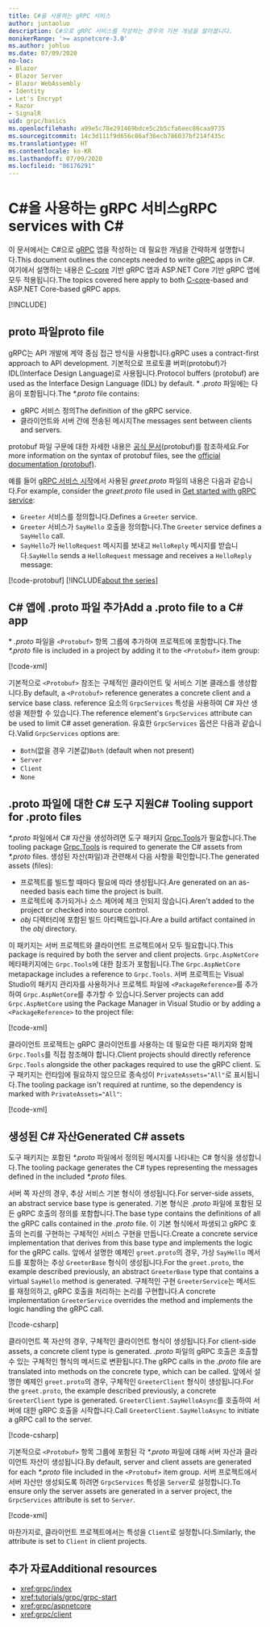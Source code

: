 ```yaml
---
title: C#을 사용하는 gRPC 서비스
author: juntaoluo
description: C#으로 gRPC 서비스를 작성하는 경우의 기본 개념을 알아봅니다.
monikerRange: '>= aspnetcore-3.0'
ms.author: johluo
ms.date: 07/09/2020
no-loc:
- Blazor
- Blazor Server
- Blazor WebAssembly
- Identity
- Let's Encrypt
- Razor
- SignalR
uid: grpc/basics
ms.openlocfilehash: a99e5c78e291469bdce5c2b5cfa6eec86caa9735
ms.sourcegitcommit: 14c3d111f9d656c86af36ecb786037bf214f435c
ms.translationtype: HT
ms.contentlocale: ko-KR
ms.lasthandoff: 07/09/2020
ms.locfileid: "86176291"
---
```

# <a name="grpc-services-with-c"></a><span data-ttu-id="8048f-103">C\#을 사용하는 gRPC 서비스</span><span class="sxs-lookup"><span data-stu-id="8048f-103">gRPC services with C\#</span></span>

<span data-ttu-id="8048f-104">이 문서에서는 C#으로 [gRPC](https://grpc.io/docs/guides/) 앱을 작성하는 데 필요한 개념을 간략하게 설명합니다.</span><span class="sxs-lookup"><span data-stu-id="8048f-104">This document outlines the concepts needed to write [gRPC](https://grpc.io/docs/guides/) apps in C#.</span></span> <span data-ttu-id="8048f-105">여기에서 설명하는 내용은 [C-core](https://grpc.io/blog/grpc-stacks) 기반 gRPC 앱과 ASP.NET Core 기반 gRPC 앱에 모두 적용됩니다.</span><span class="sxs-lookup"><span data-stu-id="8048f-105">The topics covered here apply to both [C-core](https://grpc.io/blog/grpc-stacks)-based and ASP.NET Core-based gRPC apps.</span></span>

[!INCLUDE[](~/includes/gRPCazure.md)]

## <a name="proto-file"></a><span data-ttu-id="8048f-106">proto 파일</span><span class="sxs-lookup"><span data-stu-id="8048f-106">proto file</span></span>

<span data-ttu-id="8048f-107">gRPC는 API 개발에 계약 중심 접근 방식을 사용합니다.</span><span class="sxs-lookup"><span data-stu-id="8048f-107">gRPC uses a contract-first approach to API development.</span></span> <span data-ttu-id="8048f-108">기본적으로 프로토콜 버퍼(protobuf)가 IDL(Interface Design Language)로 사용됩니다.</span><span class="sxs-lookup"><span data-stu-id="8048f-108">Protocol buffers (protobuf) are used as the Interface Design Language (IDL) by default.</span></span> <span data-ttu-id="8048f-109">\* *.proto* 파일에는 다음이 포함됩니다.</span><span class="sxs-lookup"><span data-stu-id="8048f-109">The *\*.proto* file contains:</span></span>

* <span data-ttu-id="8048f-110">gRPC 서비스 정의</span><span class="sxs-lookup"><span data-stu-id="8048f-110">The definition of the gRPC service.</span></span>
* <span data-ttu-id="8048f-111">클라이언트와 서버 간에 전송된 메시지</span><span class="sxs-lookup"><span data-stu-id="8048f-111">The messages sent between clients and servers.</span></span>

<span data-ttu-id="8048f-112">protobuf 파일 구문에 대한 자세한 내용은 [공식 문서](https://developers.google.com/protocol-buffers/docs/proto3)(protobuf)를 참조하세요.</span><span class="sxs-lookup"><span data-stu-id="8048f-112">For more information on the syntax of protobuf files, see the [official documentation (protobuf)](https://developers.google.com/protocol-buffers/docs/proto3).</span></span>

<span data-ttu-id="8048f-113">예를 들어 [gRPC 서비스 시작](xref:tutorials/grpc/grpc-start)에서 사용된 *greet.proto* 파일의 내용은 다음과 같습니다.</span><span class="sxs-lookup"><span data-stu-id="8048f-113">For example, consider the *greet.proto* file used in [Get started with gRPC service](xref:tutorials/grpc/grpc-start):</span></span>

* <span data-ttu-id="8048f-114">`Greeter` 서비스를 정의합니다.</span><span class="sxs-lookup"><span data-stu-id="8048f-114">Defines a `Greeter` service.</span></span>
* <span data-ttu-id="8048f-115">`Greeter` 서비스가 `SayHello` 호출을 정의합니다.</span><span class="sxs-lookup"><span data-stu-id="8048f-115">The `Greeter` service defines a `SayHello` call.</span></span>
* <span data-ttu-id="8048f-116">`SayHello`가 `HelloRequest` 메시지를 보내고 `HelloReply` 메시지를 받습니다.</span><span class="sxs-lookup"><span data-stu-id="8048f-116">`SayHello` sends a `HelloRequest` message and receives a `HelloReply` message:</span></span>

[!code-protobuf[](~/tutorials/grpc/grpc-start/sample/GrpcGreeter/Protos/greet.proto)]
[!INCLUDE[about the series](~/includes/code-comments-loc.md)]

## <a name="add-a-proto-file-to-a-c-app"></a><span data-ttu-id="8048f-117">C\# 앱에 .proto 파일 추가</span><span class="sxs-lookup"><span data-stu-id="8048f-117">Add a .proto file to a C\# app</span></span>

<span data-ttu-id="8048f-118">\* *.proto* 파일을 `<Protobuf>` 항목 그룹에 추가하여 프로젝트에 포함합니다.</span><span class="sxs-lookup"><span data-stu-id="8048f-118">The *\*.proto* file is included in a project by adding it to the `<Protobuf>` item group:</span></span>

[!code-xml[](~/tutorials/grpc/grpc-start/sample/GrpcGreeter/GrpcGreeter.csproj?highlight=2&range=7-9)]

<span data-ttu-id="8048f-119">기본적으로 `<Protobuf>` 참조는 구체적인 클라이언트 및 서비스 기본 클래스를 생성합니다.</span><span class="sxs-lookup"><span data-stu-id="8048f-119">By default, a `<Protobuf>` reference generates a concrete client and a service base class.</span></span> <span data-ttu-id="8048f-120">reference 요소의 `GrpcServices` 특성을 사용하여 C# 자산 생성을 제한할 수 있습니다.</span><span class="sxs-lookup"><span data-stu-id="8048f-120">The reference element's `GrpcServices` attribute can be used to limit C# asset generation.</span></span> <span data-ttu-id="8048f-121">유효한 `GrpcServices` 옵션은 다음과 같습니다.</span><span class="sxs-lookup"><span data-stu-id="8048f-121">Valid `GrpcServices` options are:</span></span>

* <span data-ttu-id="8048f-122">`Both`(없을 경우 기본값)</span><span class="sxs-lookup"><span data-stu-id="8048f-122">`Both` (default when not present)</span></span>
* `Server`
* `Client`
* `None`

## <a name="c-tooling-support-for-proto-files"></a><span data-ttu-id="8048f-123">.proto 파일에 대한 C# 도구 지원</span><span class="sxs-lookup"><span data-stu-id="8048f-123">C# Tooling support for .proto files</span></span>

<span data-ttu-id="8048f-124">*\*.proto* 파일에서 C# 자산을 생성하려면 도구 패키지 [Grpc.Tools](https://www.nuget.org/packages/Grpc.Tools/)가 필요합니다.</span><span class="sxs-lookup"><span data-stu-id="8048f-124">The tooling package [Grpc.Tools](https://www.nuget.org/packages/Grpc.Tools/) is required to generate the C# assets from *\*.proto* files.</span></span> <span data-ttu-id="8048f-125">생성된 자산(파일)과 관련해서 다음 사항을 확인합니다.</span><span class="sxs-lookup"><span data-stu-id="8048f-125">The generated assets (files):</span></span>

* <span data-ttu-id="8048f-126">프로젝트를 빌드할 때마다 필요에 따라 생성됩니다.</span><span class="sxs-lookup"><span data-stu-id="8048f-126">Are generated on an as-needed basis each time the project is built.</span></span>
* <span data-ttu-id="8048f-127">프로젝트에 추가되거나 소스 제어에 체크 인되지 않습니다.</span><span class="sxs-lookup"><span data-stu-id="8048f-127">Aren't added to the project or checked into source control.</span></span>
* <span data-ttu-id="8048f-128">*obj* 디렉터리에 포함된 빌드 아티팩트입니다.</span><span class="sxs-lookup"><span data-stu-id="8048f-128">Are a build artifact contained in the *obj* directory.</span></span>

<span data-ttu-id="8048f-129">이 패키지는 서버 프로젝트와 클라이언트 프로젝트에서 모두 필요합니다.</span><span class="sxs-lookup"><span data-stu-id="8048f-129">This package is required by both the server and client projects.</span></span> <span data-ttu-id="8048f-130">`Grpc.AspNetCore` 메타패키지에는 `Grpc.Tools`에 대한 참조가 포함됩니다.</span><span class="sxs-lookup"><span data-stu-id="8048f-130">The `Grpc.AspNetCore` metapackage includes a reference to `Grpc.Tools`.</span></span> <span data-ttu-id="8048f-131">서버 프로젝트는 Visual Studio의 패키지 관리자를 사용하거나 프로젝트 파일에 `<PackageReference>`를 추가하여 `Grpc.AspNetCore`를 추가할 수 있습니다.</span><span class="sxs-lookup"><span data-stu-id="8048f-131">Server projects can add `Grpc.AspNetCore` using the Package Manager in Visual Studio or by adding a `<PackageReference>` to the project file:</span></span>

[!code-xml[](~/tutorials/grpc/grpc-start/sample/GrpcGreeter/GrpcGreeter.csproj?highlight=1&range=12)]

<span data-ttu-id="8048f-132">클라이언트 프로젝트는 gRPC 클라이언트를 사용하는 데 필요한 다른 패키지와 함께 `Grpc.Tools`를 직접 참조해야 합니다.</span><span class="sxs-lookup"><span data-stu-id="8048f-132">Client projects should directly reference `Grpc.Tools` alongside the other packages required to use the gRPC client.</span></span> <span data-ttu-id="8048f-133">도구 패키지는 런타임에 필요하지 않으므로 종속성이 `PrivateAssets="All"`로 표시됩니다.</span><span class="sxs-lookup"><span data-stu-id="8048f-133">The tooling package isn't required at runtime, so the dependency is marked with `PrivateAssets="All"`:</span></span>

[!code-xml[](~/tutorials/grpc/grpc-start/sample/GrpcGreeterClient/GrpcGreeterClient.csproj?highlight=3&range=9-11)]

## <a name="generated-c-assets"></a><span data-ttu-id="8048f-134">생성된 C# 자산</span><span class="sxs-lookup"><span data-stu-id="8048f-134">Generated C# assets</span></span>

<span data-ttu-id="8048f-135">도구 패키지는 포함된 *\*.proto* 파일에서 정의된 메시지를 나타내는 C# 형식을 생성합니다.</span><span class="sxs-lookup"><span data-stu-id="8048f-135">The tooling package generates the C# types representing the messages defined in the included *\*.proto* files.</span></span>

<span data-ttu-id="8048f-136">서버 쪽 자산의 경우, 추상 서비스 기본 형식이 생성됩니다.</span><span class="sxs-lookup"><span data-stu-id="8048f-136">For server-side assets, an abstract service base type is generated.</span></span> <span data-ttu-id="8048f-137">기본 형식은 *.proto* 파일에 포함된 모든 gRPC 호출의 정의를 포함합니다.</span><span class="sxs-lookup"><span data-stu-id="8048f-137">The base type contains the definitions of all the gRPC calls contained in the *.proto* file.</span></span> <span data-ttu-id="8048f-138">이 기본 형식에서 파생되고 gRPC 호출의 논리를 구현하는 구체적인 서비스 구현을 만듭니다.</span><span class="sxs-lookup"><span data-stu-id="8048f-138">Create a concrete service implementation that derives from this base type and implements the logic for the gRPC calls.</span></span> <span data-ttu-id="8048f-139">앞에서 설명한 예제인 `greet.proto`의 경우, 가상 `SayHello` 메서드를 포함하는 추상 `GreeterBase` 형식이 생성됩니다.</span><span class="sxs-lookup"><span data-stu-id="8048f-139">For the `greet.proto`, the example described previously, an abstract `GreeterBase` type that contains a virtual `SayHello` method is generated.</span></span> <span data-ttu-id="8048f-140">구체적인 구현 `GreeterService`는 메서드를 재정의하고, gRPC 호출을 처리하는 논리를 구현합니다.</span><span class="sxs-lookup"><span data-stu-id="8048f-140">A concrete implementation `GreeterService` overrides the method and implements the logic handling the gRPC call.</span></span>

[!code-csharp[](~/tutorials/grpc/grpc-start/sample/GrpcGreeter/Services/GreeterService.cs?name=snippet)]

<span data-ttu-id="8048f-141">클라이언트 쪽 자산의 경우, 구체적인 클라이언트 형식이 생성됩니다.</span><span class="sxs-lookup"><span data-stu-id="8048f-141">For client-side assets, a concrete client type is generated.</span></span> <span data-ttu-id="8048f-142">*.proto* 파일의 gRPC 호출은 호출할 수 있는 구체적인 형식의 메서드로 변환됩니다.</span><span class="sxs-lookup"><span data-stu-id="8048f-142">The gRPC calls in the *.proto* file are translated into methods on the concrete type, which can be called.</span></span> <span data-ttu-id="8048f-143">앞에서 설명한 예제인 `greet.proto`의 경우, 구체적인 `GreeterClient` 형식이 생성됩니다.</span><span class="sxs-lookup"><span data-stu-id="8048f-143">For the `greet.proto`, the example described previously, a concrete `GreeterClient` type is generated.</span></span> <span data-ttu-id="8048f-144">`GreeterClient.SayHelloAsync`를 호출하여 서버에 대한 gRPC 호출을 시작합니다.</span><span class="sxs-lookup"><span data-stu-id="8048f-144">Call `GreeterClient.SayHelloAsync` to initiate a gRPC call to the server.</span></span>

[!code-csharp[](~/tutorials/grpc/grpc-start/sample/GrpcGreeterClient/Program.cs?name=snippet)]

<span data-ttu-id="8048f-145">기본적으로 `<Protobuf>` 항목 그룹에 포함된 각 *\*.proto* 파일에 대해 서버 자산과 클라이언트 자산이 생성됩니다.</span><span class="sxs-lookup"><span data-stu-id="8048f-145">By default, server and client assets are generated for each *\*.proto* file included in the `<Protobuf>` item group.</span></span> <span data-ttu-id="8048f-146">서버 프로젝트에서 서버 자산만 생성되도록 하려면 `GrpcServices` 특성을 `Server`로 설정합니다.</span><span class="sxs-lookup"><span data-stu-id="8048f-146">To ensure only the server assets are generated in a server project, the `GrpcServices` attribute is set to `Server`.</span></span>

[!code-xml[](~/tutorials/grpc/grpc-start/sample/GrpcGreeter/GrpcGreeter.csproj?highlight=2&range=7-9)]

<span data-ttu-id="8048f-147">마찬가지로, 클라이언트 프로젝트에서는 특성을 `Client`로 설정합니다.</span><span class="sxs-lookup"><span data-stu-id="8048f-147">Similarly, the attribute is set to `Client` in client projects.</span></span>

## <a name="additional-resources"></a><span data-ttu-id="8048f-148">추가 자료</span><span class="sxs-lookup"><span data-stu-id="8048f-148">Additional resources</span></span>

* <xref:grpc/index>
* <xref:tutorials/grpc/grpc-start>
* <xref:grpc/aspnetcore>
* <xref:grpc/client>
